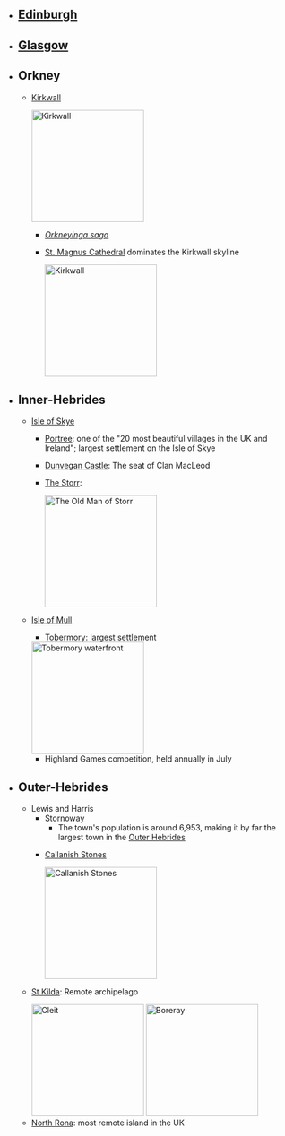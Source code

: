 <!--- LOC --->
- ## [Edinburgh](https://en.wikipedia.org/wiki/Edinburgh)
<!--- LOC --->
- ## [Glasgow](https://en.wikipedia.org/wiki/Glasgow)
- ## Orkney
	<!--- LOC --->
	- [Kirkwall](https://en.wikipedia.org/wiki/Kirkwall)
	
		<img src="https://upload.wikimedia.org/wikipedia/commons/9/91/Kirkwall_Harbour.jpg" alt="Kirkwall" width="200"/>

		- _[Orkneyinga saga](https://en.wikipedia.org/wiki/Orkneyinga_saga)_
		- [St. Magnus Cathedral](https://en.wikipedia.org/wiki/St._Magnus_Cathedral) dominates the Kirkwall skyline
		
			<img src="https://upload.wikimedia.org/wikipedia/commons/thumb/d/d3/St_Magnus_Cathedral%2C_Kirkwall%2C_viewed_from_the_Bishop%27s_Palace.jpg/1280px-St_Magnus_Cathedral%2C_Kirkwall%2C_viewed_from_the_Bishop%27s_Palace.jpg" alt="Kirkwall" width="200"/>
					
-  ## Inner-Hebrides
	<!--- LOC --->
	- [Isle of Skye](https://en.wikipedia.org/wiki/Isle_of_Skye)
		<!--- LOC --->
		- [Portree](https://en.wikipedia.org/wiki/Portree): one of the "20 most beautiful villages in the UK and Ireland"; largest settlement on the Isle of Skye
			<!--- LOC --->
		-  [Dunvegan Castle](https://en.wikipedia.org/wiki/Dunvegan_Castle): The seat of Clan MacLeod
			<!--- LOC --->
		-  [The Storr](https://en.wikipedia.org/wiki/The_Storr): 
	
			<img src="https://upload.wikimedia.org/wikipedia/commons/thumb/e/e8/Old_Man_of_Storr%2C_Isle_of_Skye%2C_Scotland_-_Diliff.jpg/1920px-Old_Man_of_Storr%2C_Isle_of_Skye%2C_Scotland_-_Diliff.jpg" alt="The Old Man of Storr" width="200"/>

	<!--- LOC --->
	- [Isle of Mull](https://en.wikipedia.org/wiki/Isle_of_Mull)
		<!--- LOC --->
		- [Tobermory](https://en.wikipedia.org/wiki/Tobermory,_Mull): largest settlement
		
		<img src="https://upload.wikimedia.org/wikipedia/commons/thumb/1/1c/Tobermory_waterfront.jpg/1280px-Tobermory_waterfront.jpg" alt="Tobermory waterfront" width="200"/>

		- Highland Games competition, held annually in July

- ## Outer-Hebrides
	- Lewis and Harris
		<!--- LOC --->
		- [Stornoway](https://en.wikipedia.org/wiki/Stornoway)
			- The town's population is around 6,953, making it by far the largest town in the [Outer Hebrides](https://en.wikipedia.org/wiki/Outer_Hebrides)
		<!--- LOC --->
		- [Callanish Stones](https://en.wikipedia.org/wiki/Callanish_Stones)

			<img src="https://upload.wikimedia.org/wikipedia/commons/c/c6/Callanish_standing_stones_1.jpg" alt="Callanish Stones" width="200"/>
	
	<!--- LOC --->
	- [St Kilda](https://en.wikipedia.org/wiki/St_Kilda,_Scotland): Remote archipelago
		
		<img src="https://upload.wikimedia.org/wikipedia/commons/4/4b/Cleit_above_Village_Bay.jpg" alt="Cleit" width="200"/>
		
		<img src="https://upload.wikimedia.org/wikipedia/commons/d/dd/Boreray_and_the_Stacs.jpg" alt="Boreray" width="200"/>
	
	<!--- LOC --->
	- [North Rona](https://en.wikipedia.org/wiki/North_Rona): most remote island in the UK
	